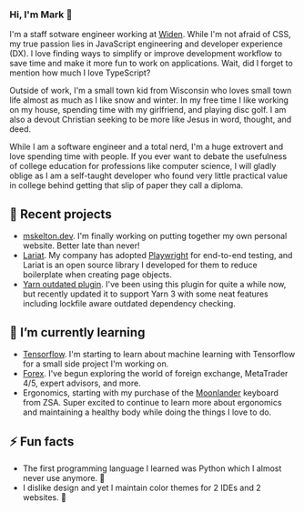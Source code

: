 ### Hi, I'm Mark 👋

I'm a staff sotware engineer working at [Widen](https://www.widen.com). While I'm not afraid of CSS, my true passion lies in JavaScript engineering and developer experience (DX). I love finding ways to simplify or improve development workflow to save time and make it more fun to work on applications. Wait, did I forget to mention how much I love TypeScript?

Outside of work, I'm a small town kid from Wisconsin who loves small town life almost as much as I like snow and winter. In my free time I like working on my house, spending time with my girlfriend, and playing disc golf. I am also a devout Christian seeking to be more like Jesus in word, thought, and deed.

While I am a software engineer and a total nerd, I'm a huge extrovert and love spending time with people. If you ever want to debate the usefulness of college education for professions like computer science, I will gladly oblige as I am a self-taught developer who found very little practical value in college behind getting that slip of paper they call a diploma.

## 🔭 Recent projects

- [mskelton.dev](https://mskelton.dev). I'm finally working on putting together my own personal website. Better late than never!
- [Lariat](https://github.com/Widen/lariat). My company has adopted [Playwright](https://playwright.dev/) for end-to-end testing, and Lariat is an open source library I developed for them to reduce boilerplate when creating page objects.
- [Yarn outdated plugin](https://github.com/mskelton/yarn-plugin-outdated). I've been using this plugin for quite a while now, but recently updated it to support Yarn 3 with some neat features including lockfile aware outdated dependency checking.

## 🌱 I’m currently learning

- [Tensorflow](https://www.tensorflow.org/js). I'm starting to learn about machine learning with Tensorflow for a small side project I'm working on.
- [Forex](https://en.wikipedia.org/wiki/Foreign_exchange_market). I've begun exploring the world of foreign exchange, MetaTrader 4/5, expert advisors, and more.
- Ergonomics, starting with my purchase of the [Moonlander](https://www.zsa.io/moonlander/) keyboard from ZSA. Super excited to continue to learn more about ergonomics and maintaining a healthy body while doing the things I love to do.

## ⚡ Fun facts

- The first programming language I learned was Python which I almost never use anymore. 🐍
- I dislike design and yet I maintain color themes for 2 IDEs and 2 websites. 🤷
